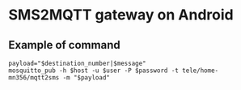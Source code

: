 # SMS2MQTT gateway on Android

## Example of command
```
payload="$destination_number|$message"
mosquitto_pub -h $host -u $user -P $password -t tele/home-mn356/mqtt2sms -m "$payload"
```
